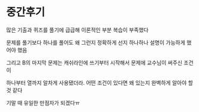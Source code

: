# 중간후기

많은 기출과 퀴즈를 풀기에 급급해 이론적인 부분 복습이 부족했다

문제를 풀기보다 하나를 풀어도 왜 그런지 정확하게 선지 하나하나 설명이 가능하게 했어야 했음

그리고 B의 마지막 문제는 캐쉬라인에 쓰기부터 시작해서 문제에 교수님이 써주신 조건이

하나부터 열까지 알차게 사용됐더라. 어떤 조건이 있다면 왜 있는지 완벽하게 알아야 할 것 같다

기말 때 유일한 만점자가 되겠다ㅠ